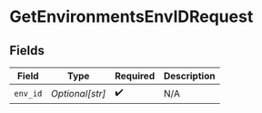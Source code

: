 # GetEnvironmentsEnvIDRequest


## Fields

| Field              | Type               | Required           | Description        |
| ------------------ | ------------------ | ------------------ | ------------------ |
| `env_id`           | *Optional[str]*    | :heavy_check_mark: | N/A                |
